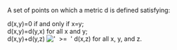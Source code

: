 A set of points on which a metric d is defined satisfying:

d(x,y)=0 if and only if x=y;\
 d(x,y)=d(y,x) for all x and y;\
 d(x,y)+d(y,z) !['  \>=  '](../dictionary/equation_images/121.1..png)
d(x,z) for all x, y, and z.
